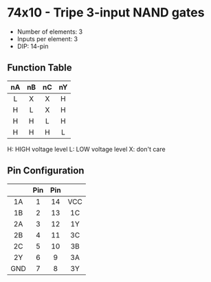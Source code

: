 # 74x10 - Tripe 3-input NAND gates

* Number of elements: 3
* Inputs per element: 3
* DIP: 14-pin

## Function Table

| nA  | nB  | nC  | nY  |
|:---:|:---:|:---:|:---:|
| L   | X   | X   | H   |
| H   | L   | X   | H   |
| H   | H   | L   | H   |
| H   | H   | H   | L   |

H: HIGH voltage level
L: LOW voltage level
X: don't care

## Pin Configuration

|     | Pin | Pin |     |
|:---:|:---:|:---:|:---:|
| 1A  |   1 |  14 | VCC |
| 1B  |   2 |  13 | 1C  |
| 2A  |   3 |  12 | 1Y  |
| 2B  |   4 |  11 | 3C  |
| 2C  |   5 |  10 | 3B  |
| 2Y  |   6 |   9 | 3A  |
| GND |   7 |   8 | 3Y  |
